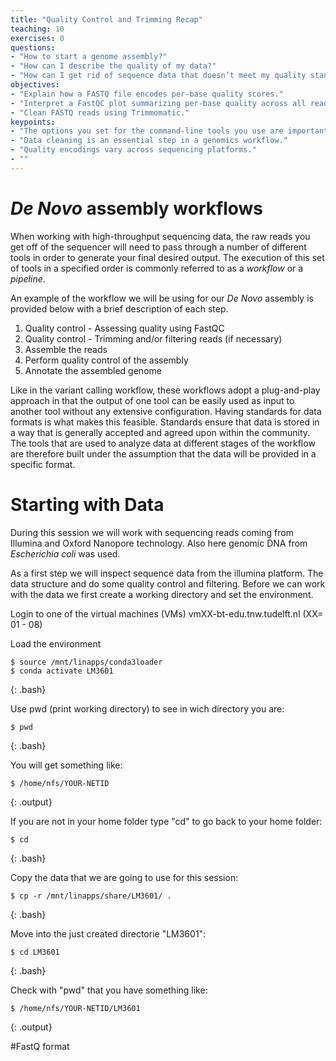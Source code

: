 ```yaml
---
title: "Quality Control and Trimming Recap"
teaching: 10
exercises: 0
questions:
- "How to start a genome assembly?"
- "How can I describe the quality of my data?"
- "How can I get rid of sequence data that doesn’t meet my quality standards?"
objectives:
- "Explain how a FASTQ file encodes per-base quality scores."
- "Interpret a FastQC plot summarizing per-base quality across all reads."
- "Clean FASTQ reads using Trimmomatic."
keypoints:
- "The options you set for the command-line tools you use are important!"
- "Data cleaning is an essential step in a genomics workflow."
- "Quality encodings vary across sequencing platforms."
- ""
---
```


# *De Novo* assembly  workflows  

When working with high-throughput sequencing data, the raw reads you get off of the sequencer will need to pass
through a number of  different tools in order to generate your final desired output. The execution of this set of
tools in a specified order is commonly referred to as a *workflow* or a *pipeline*. 

An example of the workflow we will be using for our *De Novo* assembly is provided below with a brief
description of each step.

1. Quality control - Assessing quality using FastQC
2. Quality control - Trimming and/or filtering reads (if necessary)
3. Assemble the reads
4. Perform quality control of the assembly
5. Annotate the assembled genome

Like in the variant calling workflow, these workflows adopt a plug-and-play approach in that the output of one tool can be easily used as input to another tool without any extensive configuration. Having standards for data formats is what 
makes this feasible. Standards ensure that data is stored in a way that is generally accepted and agreed upon 
within the community. The tools that are used to analyze data at different stages of the workflow are therefore 
built under the assumption that the data will be provided in a specific format.

# Starting with Data

During this session we will work with sequencing reads coming from Illumina and Oxford Nanopore technology. Also here genomic DNA from *Escherichia coli* was used.

As a first step we will inspect sequence data from the illumina platform. The data structure and do some quality control and filtering. Before we can work with the data we first create a working directory and set the environment.

Login to one of the virtual machines (VMs) vmXX-bt-edu.tnw.tudelft.nl (XX= 01 - 08)

Load the environment

~~~
$ source /mnt/linapps/conda3loader
$ conda activate LM3601
~~~
{: .bash}

Use pwd (print working directory) to see in wich directory you are:

~~~
$ pwd
~~~
{: .bash}

You will get something like:

~~~
$ /home/nfs/YOUR-NETID
~~~
{: .output}

If you are not in your home folder type "cd" to go back to your home folder:

~~~
$ cd
~~~
{: .bash}

Copy the data that we are going to use for this session:

~~~
$ cp -r /mnt/linapps/share/LM3601/ .
~~~
{: .bash}

Move into the just created directorie "LM3601":

~~~
$ cd LM3601
~~~
{: .bash}

Check with "pwd" that you have something like:

~~~
$ /home/nfs/YOUR-NETID/LM3601
~~~
{: .output}


#FastQ format